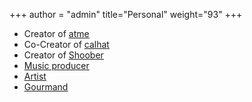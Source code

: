 +++
author = "admin"
title="Personal"
weight="93"
+++

* Creator of [<u>atme</u>](/atme/)
* Co-Creator of [<u>calhat</u>](/calhat/)
* Creator of [<u>Shoober</u>](/shoober/)
* [<u>Music producer</u>](/music/)</u>
* [<u>Artist</u>](/art/)
* [<u>Gourmand</u>](/food/)
